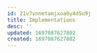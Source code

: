 ```yaml
---
id: 21v7vnnetamjxoa0y4d5u9j
title: Implementations
desc: ''
updated: 1697087627802
created: 1697087627802
---
```

